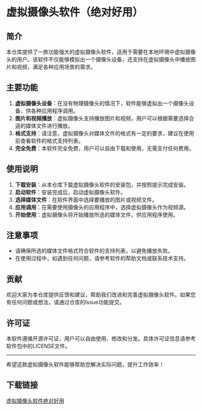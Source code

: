 # 虚拟摄像头软件（绝对好用）

## 简介

本仓库提供了一款功能强大的虚拟摄像头软件，适用于需要在本地环境中虚拟摄像头的用户。该软件不仅能够模拟出一个摄像头设备，还支持在虚拟摄像头中播放图片和视频，满足各种应用场景的需求。

## 主要功能

1. **虚拟摄像头设备**：在没有物理摄像头的情况下，软件能够虚拟出一个摄像头设备，供各种应用程序调用。
2. **图片和视频播放**：虚拟摄像头支持播放图片和视频，用户可以根据需要选择合适的媒体文件进行播放。
3. **格式支持**：请注意，虚拟摄像头对媒体文件的格式有一定的要求，建议在使用前查看软件的格式支持列表。
4. **完全免费**：本软件完全免费，用户可以自由下载和使用，无需支付任何费用。

## 使用说明

1. **下载安装**：从本仓库下载虚拟摄像头软件的安装包，并按照提示完成安装。
2. **启动软件**：安装完成后，启动虚拟摄像头软件。
3. **选择媒体文件**：在软件界面中选择要播放的图片或视频文件。
4. **应用调用**：在需要使用摄像头的应用程序中，选择虚拟摄像头作为视频源。
5. **开始使用**：虚拟摄像头将开始播放所选的媒体文件，供应用程序使用。

## 注意事项

- 请确保所选的媒体文件格式符合软件的支持列表，以避免播放失败。
- 在使用过程中，如遇到任何问题，请参考软件的帮助文档或联系技术支持。

## 贡献

欢迎大家为本仓库提供反馈和建议，帮助我们改进和完善虚拟摄像头软件。如果您有任何问题或想法，请通过仓库的Issue功能提交。

## 许可证

本软件遵循开源许可证，用户可以自由使用、修改和分发。具体许可证信息请参考软件包中的LICENSE文件。

---

希望这款虚拟摄像头软件能够帮助您解决实际问题，提升工作效率！

## 下载链接

[虚拟摄像头软件绝对好用](https://pan.quark.cn/s/2961f54dc2fe)